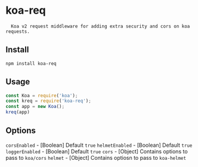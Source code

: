 # koa-req
      Koa v2 request middleware for adding extra security and cors on koa requests.

## Install
`npm install koa-req`

## Usage
```js
const Koa = require('koa');
const kreq = require('koa-req');
const app = new Koa();
kreq(app)
```

## Options
`corsEnabled` - [Boolean] Default `true`
`helmetEnabled` - [Boolean] Default `true`
`loggerEnabled` - [Boolean] Default `true`
`cors` - [Object] Contains options to pass to `koa/cors`
`helmet` - [Object] Contains optiosn to pass to `koa-helmet`
